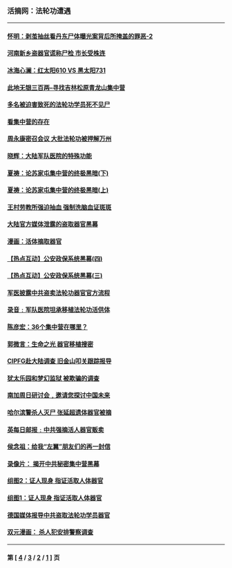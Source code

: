 ### 活摘网：法轮功遭遇
---
#### [怀明：剥茧抽丝看丹东尸体曝光案背后所掩盖的罪恶-2](../../pages/nf5881/n1333099.md) 
#### [河南新乡盗器官谎称尸检 市长受株连](../../pages/nf5881/n1331898.md) 
#### [冰海心澜：红太阳610 VS 黑太阳731](../../pages/nf5881/n1327126.md) 
#### [此地无银三百两–寻找吉林松原青龙山集中营](../../pages/nf5881/n1325697.md) 
#### [多名被迫害致死的法轮功学员死不见尸](../../pages/nf5881/n1324968.md) 
#### [看集中营的存在](../../pages/nf5881/n1323073.md) 
#### [周永康密召会议 大批法轮功被押解万州](../../pages/nf5881/n1314572.md) 
#### [晓辉：大陆军队医院的特殊功能](../../pages/nf5881/n1314117.md) 
#### [夏祷：论苏家屯集中营的终极黑暗(下)](../../pages/nf5881/n1309384.md) 
#### [夏祷：论苏家屯集中营的终极黑暗(上)](../../pages/nf5881/n1309378.md) 
#### [王村劳教所强迫抽血 强制洗脑血证斑斑](../../pages/nf5881/n1308545.md) 
#### [大陆官方媒体泄露的盗取器官黑幕](../../pages/nf5881/n1307390.md) 
#### [漫画：活体摘取器官](../../pages/nf5881/n1307089.md) 
#### [【热点互动】公安政保系统黑幕(四)](../../pages/nf5881/n1306480.md) 
#### [【热点互动】公安政保系统黑幕(三)](../../pages/nf5881/n1306382.md) 
#### [军医披露中共盗卖法轮功器官官方流程](../../pages/nf5881/n1303902.md) 
#### [录音﹕军队医院坦承移植法轮功活供体](../../pages/nf5881/n1304909.md) 
#### [陈彦宏：36个集中营在哪里？](../../pages/nf5881/n1303916.md) 
#### [郭微言：生命之光 器官移植搜密](../../pages/nf5881/n1302936.md) 
#### [CIPFG赴大陆调查 旧金山叩关跟踪报导](../../pages/nf5881/n1301443.md) 
#### [犹太乐园和梦幻监狱 被欺骗的调查](../../pages/nf5881/n1300123.md) 
#### [南加周日研讨会﹐邀请您探讨中国未来](../../pages/nf5881/n1300058.md) 
#### [哈尔滨警杀人灭尸 张延超遗体器官被摘](../../pages/nf5881/n1298663.md) 
#### [英每日邮报﹕中共强摘活人器官贩卖](../../pages/nf5881/n1298492.md) 
#### [侯念祖：给我“左翼”朋友们的再一封信](../../pages/nf5881/n1298172.md) 
#### [录像片： 揭开中共秘密集中营黑幕](../../pages/nf5881/n1297641.md) 
#### [组图2：证人现身 指证活取人体器官](../../pages/nf5881/n1296292.md) 
#### [组图1：证人现身 指证活取人体器官](../../pages/nf5881/n1296427.md) 
#### [德国媒体报导中共盗取法轮功学员器官](../../pages/nf5881/n1296192.md) 
#### [双元漫画： 杀人犯安排警察调查](../../pages/nf5881/n1296065.md) 

---
#### 第 [ [4](./4.md) / [3](./3.md) / [2](./2.md) / [1](./1.md) ] 页
